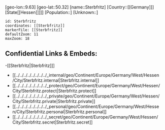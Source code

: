 ﻿---
location: [50.32,9.63]
mapzoom: [7,12] 
mapmarker: city 
type: City
tags:
- geo/City


SpocWebEntityId: 34561
isDeleted: false
confidential: public

---
[geo-lon::9.63]
[geo-lat::50.32]
[name::Sterbfritz]
[Country::[[Germany]]]
[State[[Hessen]]]]]
[Population::]
[Unknown::]


```leaflet
id: Sterbfritz
coordinates: [[Sterbfritz]]
markerFile: [[Sterbfritz]]
defaultZoom: 11 
maxZoom: 18
```


## Confidential Links & Embeds: 
-[[Sterbfritz|Sterbfritz]]] 
- [[../../../../../../../../_internal/geo/Continent/Europe/Germany/West/Hessen/City/Sterbfritz.internal|Sterbfritz.internal]] 
- [[../../../../../../../../_protect/geo/Continent/Europe/Germany/West/Hessen/City/Sterbfritz.protect|Sterbfritz.protect]] 
- [[../../../../../../../../_private/geo/Continent/Europe/Germany/West/Hessen/City/Sterbfritz.private|Sterbfritz.private]] 
- [[../../../../../../../../_personal/geo/Continent/Europe/Germany/West/Hessen/City/Sterbfritz.personal|Sterbfritz.personal]] 
- [[../../../../../../../../_secret/geo/Continent/Europe/Germany/West/Hessen/City/Sterbfritz.secret|Sterbfritz.secret]] 
